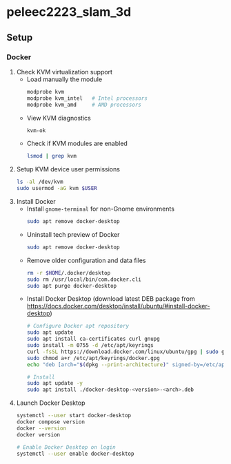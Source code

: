 # peleec2223_slam_3d

## Setup

### Docker

1. Check KVM virtualization support
   - Load manually the module
     ```sh
     modprobe kvm
     modprobe kvm_intel   # Intel processors
     modprobe kvm_amd     # AMD processors
     ```
   - View KVM diagnostics
     ```sh
     kvm-ok
     ```
   - Check if KVM modules are enabled
     ```sh
     lsmod | grep kvm
     ```
2. Setup KVM device user permissions
   ```sh
   ls -al /dev/kvm
   sudo usermod -aG kvm $USER
   ```
3. Install Docker
   - Install `gnome-terminal` for non-Gnome environments
     ```sh
     sudo apt remove docker-desktop
     ```
   - Uninstall tech preview of Docker
     ```sh
     sudo apt remove docker-desktop
     ```
   - Remove older configuration and data files
     ```sh
     rm -r $HOME/.docker/desktop
     sudo rm /usr/local/bin/com.docker.cli
     sudo apt purge docker-desktop
     ```
   - Install Docker Desktop (download latest DEB package from
     https://docs.docker.com/desktop/install/ubuntu/#install-docker-desktop)
     ```sh
     # Configure Docker apt repository
     sudo apt update
     sudo apt install ca-certificates curl gnupg
     sudo install -m 0755 -d /etc/apt/keyrings
     curl -fsSL https://download.docker.com/linux/ubuntu/gpg | sudo gpg --dearmor -o /etc/apt/keyrings/docker.gpg
     sudo chmod a+r /etc/apt/keyrings/docker.gpg
     echo "deb [arch="$(dpkg --print-architecture)" signed-by=/etc/apt/keyrings/docker.gpg] https://download.docker.com/linux/ubuntu "$(. /etc/os-release && echo "$VERSION_CODENAME")" stable" | sudo tee /etc/apt/sources.list.d/docker.list > /dev/null

     # Install
     sudo apt update -y
     sudo apt install ./docker-desktop-<version>-<arch>.deb
     ```
4. Launch Docker Desktop
   ```sh
   systemctl --user start docker-desktop
   docker compose version
   docker --version
   docker version

   # Enable Docker Desktop on login
   systemctl --user enable docker-desktop
   ```

